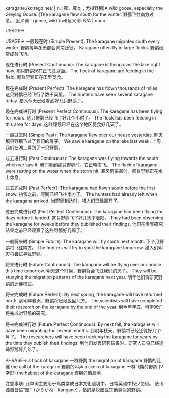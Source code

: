 karagane:/kɑːrəɡɑːneɪ/ | n. |雁，雁类；尤指野鹅|A wild goose, especially the Greylag Goose. |The karagane flew south for the winter. 野鹅飞往南方过冬。|近义词：goose, wildfowl|反义词: N/A | noun

USAGE->

USAGE->
一般现在时 (Simple Present):
The karagane migrates south every winter.  野鹅每年冬天都会向南迁徙。
Karagane often fly in large flocks. 野鹅经常成群飞行。


现在进行时 (Present Continuous):
The karagane is flying over the lake right now.  那只野鹅现在正飞过湖面。
The flock of karagane are feeding in the field. 那群野鹅正在田里觅食。


现在完成时 (Present Perfect):
The karagane has flown thousands of miles. 这只野鹅已经飞行了数千英里。
The hunters have seen several karagane today. 猎人今天已经看到好几只野鹅了。


现在完成进行时 (Present Perfect Continuous):
The karagane has been flying for hours. 这只野鹅已经飞了好几个小时了。
The flock has been feeding in this area for days. 这群野鹅已经在这个地区觅食好几天了。


一般过去时 (Simple Past):
The karagane flew over our house yesterday. 昨天那只野鹅飞过了我们的房子。
We saw a karagane on the lake last week. 上周我们在湖上看到了一只野鹅。


过去进行时 (Past Continuous):
The karagane was flying towards the south when we saw it. 我们看到那只野鹅时，它正朝南飞。
The flock of karagane were resting on the water when the storm hit.  暴风雨来袭时，那群野鹅正在水上休息。


过去完成时 (Past Perfect):
The karagane had flown south before the first snow. 初雪之前，野鹅已经飞往南方了。
The hunters had already left when the karagane arrived. 当野鹅到达时，猎人们已经离开了。


过去完成进行时 (Past Perfect Continuous):
The karagane had been flying for days before it landed. 这只野鹅飞了好几天才着陆。
They had been observing the karagane for weeks before they published their findings. 他们在发表研究结果之前已经观察了这些野鹅好几周了。


一般将来时 (Simple Future):
The karagane will fly south next month. 下个月野鹅将飞往南方。
The hunters will try to spot the karagane tomorrow. 猎人们明天将尝试寻找野鹅。


将来进行时 (Future Continuous):
The karagane will be flying over our house this time tomorrow. 明天这个时候，野鹅将会飞过我们的房子。
They will be studying the migration patterns of the karagane next year. 明年他们将研究野鹅的迁徙模式。


将来完成时 (Future Perfect):
By next spring, the karagane will have returned north. 到明年春天，野鹅将已经返回北方。
The scientists will have completed their research on the karagane by the end of the year. 到今年年底，科学家们将完成对野鹅的研究。


将来完成进行时 (Future Perfect Continuous):
By next fall, the karagane will have been migrating for several months. 到明年秋天，野鹅将已经迁徙好几个月了。
The researchers will have been tracking the karagane for years by the time they publish their findings. 到他们发表研究结果时，研究人员将已经追踪野鹅好几年了。


PHRASE->
a flock of karagane 一群野鹅
the migration of karagane 野鹅的迁徙
the call of the karagane 野鹅的叫声
a skein of karagane  一群飞翔的野鹅 (V字形)
the habitat of the karagane 野鹅的栖息地


注意事项:
此单词主要用于鸟类学或日本文化语境中，日常英语中较少使用。
该词源自日语“雁”（かりがね - karigane），指的是灰雁或其他类似的野鹅。




